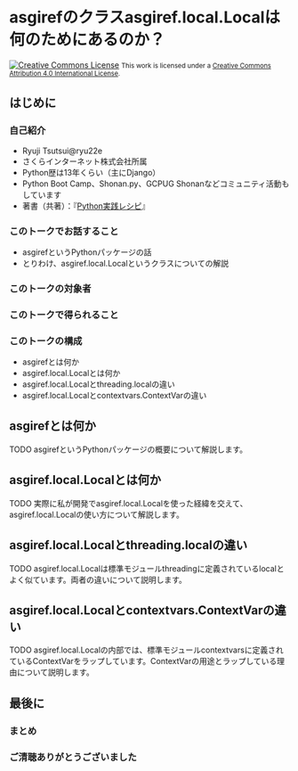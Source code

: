 # asgirefのクラスasgiref.local.Localは何のためにあるのか？
<a rel="license" href="http://creativecommons.org/licenses/by/4.0/"><img alt="Creative Commons License" style="border-width:0" src="https://i.creativecommons.org/l/by/4.0/88x31.png" /></a>
<small>This work is licensed under a <a rel="license" href="http://creativecommons.org/licenses/by/4.0/">Creative Commons Attribution 4.0 International License</a>.</small>

## はじめに
### 自己紹介
* Ryuji Tsutsui@ryu22e
* さくらインターネット株式会社所属
* Python歴は13年くらい（主にDjango）
* Python Boot Camp、Shonan.py、GCPUG Shonanなどコミュニティ活動もしています
* 著書（共著）：『[Python実践レシピ](https://gihyo.jp/book/2022/978-4-297-12576-9)』

### このトークでお話すること
* asgirefというPythonパッケージの話
* とりわけ、asgiref.local.Localというクラスについての解説

### このトークの対象者
### このトークで得られること
### このトークの構成
* asgirefとは何か
* asgiref.local.Localとは何か
* asgiref.local.Localとthreading.localの違い
* asgiref.local.Localとcontextvars.ContextVarの違い

## asgirefとは何か
TODO asgirefというPythonパッケージの概要について解説します。

## asgiref.local.Localとは何か
TODO 実際に私が開発でasgiref.local.Localを使った経緯を交えて、asgiref.local.Localの使い方について解説します。

## asgiref.local.Localとthreading.localの違い
TODO asgiref.local.Localは標準モジュールthreadingに定義されているlocalとよく似ています。両者の違いについて説明します。

## asgiref.local.Localとcontextvars.ContextVarの違い
TODO asgiref.local.Localの内部では、標準モジュールcontextvarsに定義されているContextVarをラップしています。ContextVarの用途とラップしている理由について説明します。

## 最後に
### まとめ
### ご清聴ありがとうございました
